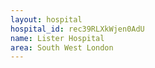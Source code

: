 ```yaml
---
layout: hospital
hospital_id: rec39RLXkWjen0AdU
name: Lister Hospital
area: South West London
---
```

